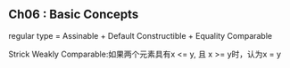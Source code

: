 ## Ch06 : Basic Concepts

regular type = Assinable + Default Constructible + Equality Comparable

Strick Weakly Comparable:如果两个元素具有x <= y, 且 x >= y时，认为x = y
